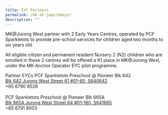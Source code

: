 ```yaml
---
title: EYC Partners
permalink: /mk-at-jwps/mkeyc/
description: ""
---
```

MK@Jurong West partner with 2 Early Years Centres, operated by PCF Sparkletots to provide pre-school services for children aged two months to six years old.

All eligible citizen and permanent resident Nursery 2 (N2) children who are enrolled in these 2 centres will be offered a K1 place in MK@Jurong West, under the MK-Anchor Operator EYC pilot programme.

<tr>
    <td style="text-align: center;"> Partner EYCs</td>
    <td>PCF Sparkletots Preschool @ Pioneer Blk 642<br><a href="https://www.google.com/maps/place/Blk%20642%20Jurong%20West%20Street%2061%20#01-60,%20S640642" target ="_blank">Blk 642 Jurong West Street 61 #01-60, S640642</a><br>+65 6790 8526 <br><br>PCF Sparkletots Preschool @ Pioneer Blk 665A<br><a href="https://www.google.com/maps/place/Blk%20665A%20Jurong%20West%20Street%2064%20#01-160,%20S641665" target ="_blank">Blk 665A Jurong West Street 64 #01-160, S641665</a><br>+65 6791 8003</td>
  </tr>
<br>